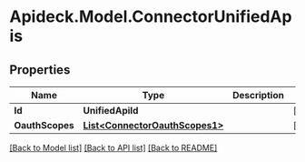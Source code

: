 # Apideck.Model.ConnectorUnifiedApis

## Properties

Name | Type | Description | Notes
------------ | ------------- | ------------- | -------------
**Id** | **UnifiedApiId** |  | [optional] 
**OauthScopes** | [**List&lt;ConnectorOauthScopes1&gt;**](ConnectorOauthScopes1.md) |  | [optional] 

[[Back to Model list]](../README.md#documentation-for-models) [[Back to API list]](../README.md#documentation-for-api-endpoints) [[Back to README]](../README.md)

